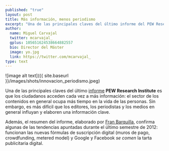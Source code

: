 ```yaml
---
published: "true"
layout: post
title: Más información, menos periodismo
excerpt: "Una de las principales claves del último informe del PEW Research Institute es que los ciudadanos acceden cada vez a más información: el sector de los contenidos en general ocupa más tiempo en la vida de las personas. Sin embargo, es más difícil que los editores, los periodistas y los medios en general influyan y elaboren una información clave." 
author:
  name: Miguel Carvajal
  twitter: mcarvajal_
  gplus: 105651624538664882557 
  bio: Director del Máster
  image: yo.jpg
  link: https://twitter.com/mcarvajal_
type: text
---
```

![image alt text]({{ site.baseurl }}/images/shots/innovacion_periodismo.jpeg)

Una de las principales claves del último [informe](http://stateofthemedia.org/ "State of the Media") **PEW Research Institute** es que los ciudadanos acceden cada vez a más información: el sector de los contenidos en general ocupa más tiempo en la vida de las personas. Sin embargo, es más difícil que los editores, los periodistas y los medios en general influyan y elaboren una información clave.

Además, el resumen del informe, elaborado por [Fran Barquilla](http://franbarquilla.com/infografia-en-espanol-del-estado-de-los-medios-del-pew-research-institute/), confirma algunas de las tendencias apuntadas durante el último semestre de 2012: funcionan las nuevas fórmulas de suscripción digital (muros de pago, crowdfunding, metered model) y Google y Facebook _se comen_ la tarta publicitaria digital.
